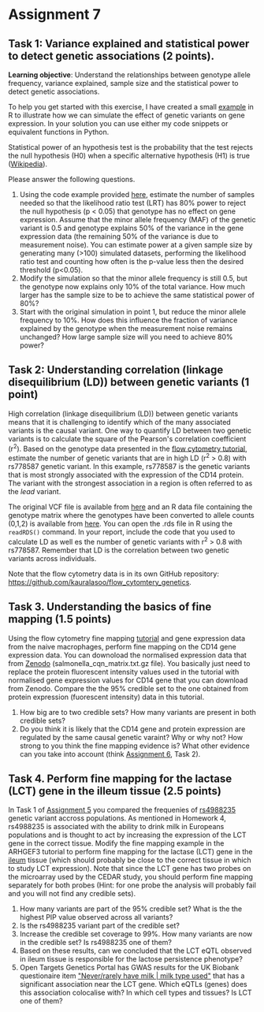 # Assignment 7

## Task 1: Variance explained and statistical power to detect genetic associations (2 points).
**Learning objective**: Understand the relationships between genotype allele frequency, variance explained, sample size and the statistical power to detect genetic associations.

To help you get started with this exercise, I have created a small [example](https://github.com/kauralasoo/MTAT.03.239_Bioinformatics/blob/master/QTL_analysis/simulating_genetic_associations.md) in R to illustrate how we can simulate the effect of genetic variants on gene expression. In your solution you can use either my code snippets or equivalent functions in Python. 

Statistical power of an hypothesis test is the probability that the test rejects the null hypothesis (H0) when a specific alternative hypothesis (H1) is true ([Wikipedia](https://en.wikipedia.org/wiki/Power_%28statistics%29)). 

Please answer the following questions. 

1. Using the code example provided [here](https://github.com/kauralasoo/MTAT.03.239_Bioinformatics/blob/master/QTL_analysis/simulating_genetic_associations.md), estimate the number of samples needed so that the likelihood ratio test (LRT) has 80% power to reject the null hypothesis (p < 0.05) that genotype has no effect on gene expression. Assume that the minor allele frequency (MAF) of the genetic variant is 0.5 and genotype explains 50% of the variance in the gene expression data (the remaining 50% of the variance is due to measurement noise). You can estimate power at a given sample size by generating many (>100) simulated datasets, performing the likelihood ratio test and counting how often is the p-value less then the desired threshold (p<0.05).
2. Modify the simulation so that the minor allele frequency is still 0.5, but the genotype now explains only 10% of the total variance. How much larger has the sample size to be to achieve the same statistical power of 80%?
3. Start with the original simulation in point 1, but reduce the minor allele frequency to 10%. How does this influence the fraction of variance explained by the genotype when the measurement noise remains unchanged? How large sample size will you need to achieve 80% power?

## Task 2: Understanding correlation (linkage disequilibrium (LD)) between genetic variants (1 point)
High correlation (linkage disequilibrium (LD)) between genetic variants means that it is challenging to identify which of the many associated variants is the causal variant. One way to quantify LD between two genetic variants is to calculate the square of the Pearson's correlation coefficient (r<sup>2</sup>). Based on the genotype data presented in the [flow cytometry tutorial](https://github.com/kauralasoo/flow_cytomtery_genetics/blob/master/analysis/variance_components/estimate_variance_components.md),  estimate the number of genetic variants that are in high LD (r<sup>2</sup> > 0.8) with rs778587 genetic variant. In this example, rs778587 is the genetic variants that is most strongly associated with the expression of the CD14 protein. The variant with the strongest association in a region is often referred to as the *lead* variant.

The original VCF file is available from [here](https://github.com/kauralasoo/flow_cytomtery_genetics/blob/master/data/genotypes/open_access_genotypes.vcf.gz)  and an R data file containing the genotype matrix where the genotypes have been converted to allele counts (0,1,2) is available from [here](https://github.com/kauralasoo/flow_cytomtery_genetics/blob/master/data/genotypes/open_access_genotypes.rds). You can open the .rds file in R using the `readRDS()` command.  In your report, include the code that you used to calculate LD as well es the number of genetic variants with r<sup>2</sup> > 0.8 with rs778587. Remember that LD is the correlation between two genetic variants across individuals.

Note that the flow cytometry data is in its own GitHub repository: https://github.com/kauralasoo/flow_cytomtery_genetics.

## Task 3. Understanding the basics of fine mapping (1.5 points)
Using the flow cytometry fine mapping [tutorial](https://github.com/kauralasoo/flow_cytomtery_genetics/blob/master/analysis/fine_mapping/fine_mapping_example.md) and gene expression data from the naive macrophages, perform fine mapping on the CD14 gene expression data. You can downoload the  normalised expression data that from [Zenodo](https://zenodo.org/record/2571453#.XpSCQFMza-4) (salmonella_cqn_matrix.txt.gz file). You basically just need to replace the protein fluorescent intensity values used in the tutorial with normalised gene expression values for CD14 gene that you can download from Zenodo. Compare the the 95% credible set to the one obtained from protein expression (fuorescent intensity) data in this tutorial. 
1. How big are to two credible sets? How many variants are present in both credible sets? 
2. Do you think it is likely that the CD14 gene and protein expression are regulated by the same causal genetic varaint? Why or why not? How strong to you think the fine mapping evidence is? What other evidence can you take into account (think [Assignment 6](https://github.com/kauralasoo/MTAT.03.239_Bioinformatics/blob/master/assignments/2024/Assignment_6.md), Task 2).

## Task 4. Perform fine mapping for the lactase (LCT) gene in the illeum tissue (2.5 points)
In Task 1 of [Assignment 5](https://github.com/kauralasoo/MTAT.03.239_Bioinformatics/blob/master/homeworks/2024/Assignment_5.md) you compared the frequenies of [rs4988235](https://www.snpedia.com/index.php/Rs4988235) genetic variant accross populations. As mentioned in Homework 4, rs4988235 is associated with the ability to drink milk in Europeans populations and is thought to act by increasing the expression of the LCT gene in the correct tissue. Modify the fine mapping example in the ARHGEF3 tutorial to perform fine mapping for the lactase (LCT) gene in the [ileum](https://en.wikipedia.org/wiki/Ileum) tissue (which should probably be close to the correct tissue in which to study LCT expression). Note that since the LCT gene has two probes on the microarray used by the CEDAR study, you should perform fine mapping separately for both probes (Hint: for one probe the analysis will probably fail and you will not find any credible sets).
1. How many variants are part of the 95% credible set? What is the the highest PIP value observed across all variants?
2. Is the rs4988235 variant part of the credible set?
3. Increase the credible set coverage to 99%. How many variants are now in the credible set? Is rs4988235 one of them?
4. Based on these results, can we concluded that the LCT eQTL observed in ileum tissue is responsible for the lactose persistence phenotype? 
5. Open Targets Genetics Portal has GWAS results for the UK Biobank questionaire item ["Never/rarely have milk | milk type used"](https://genetics.opentargets.org/study/NEALE2_1418_6) that has a significant association near the LCT gene. Which eQTLs (genes) does this association colocalise with? In which cell types and tissues? Is LCT one of them?

